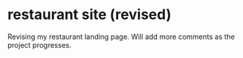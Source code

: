 # restaurant site (revised)
Revising my restaurant landing page. Will add more comments as the project progresses. 
